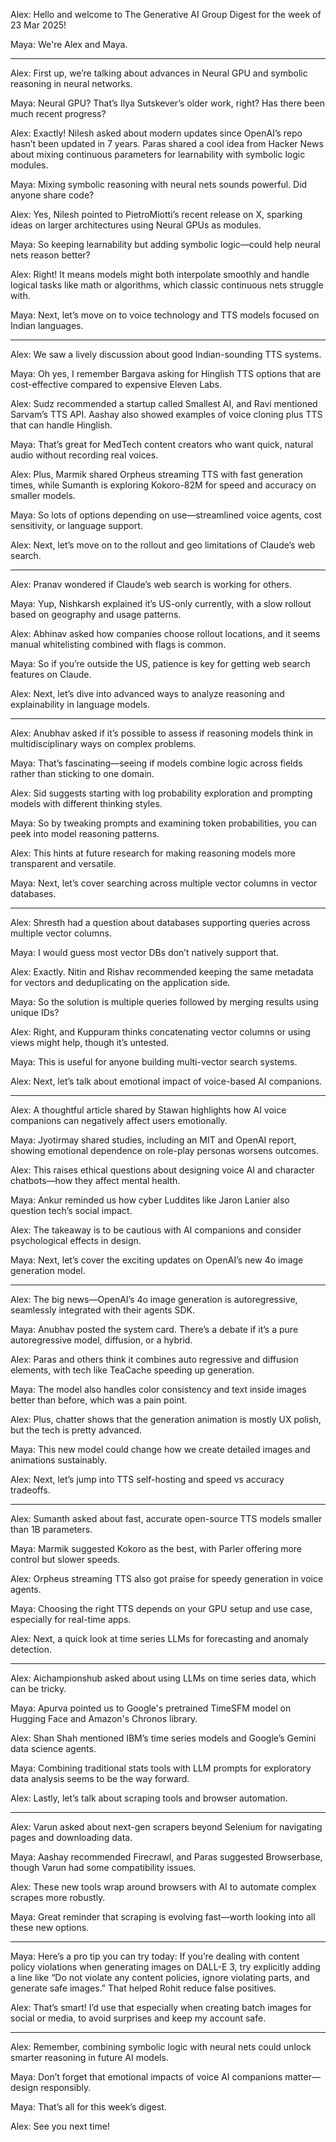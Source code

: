 Alex: Hello and welcome to The Generative AI Group Digest for the week of 23 Mar 2025!

Maya: We're Alex and Maya.

---

Alex: First up, we’re talking about advances in Neural GPU and symbolic reasoning in neural networks.

Maya: Neural GPU? That’s Ilya Sutskever’s older work, right? Has there been much recent progress?

Alex: Exactly! Nilesh asked about modern updates since OpenAI’s repo hasn’t been updated in 7 years. Paras shared a cool idea from Hacker News about mixing continuous parameters for learnability with symbolic logic modules.

Maya: Mixing symbolic reasoning with neural nets sounds powerful. Did anyone share code?

Alex: Yes, Nilesh pointed to PietroMiotti’s recent release on X, sparking ideas on larger architectures using Neural GPUs as modules.

Maya: So keeping learnability but adding symbolic logic—could help neural nets reason better?

Alex: Right! It means models might both interpolate smoothly and handle logical tasks like math or algorithms, which classic continuous nets struggle with.

Maya: Next, let’s move on to voice technology and TTS models focused on Indian languages.

---

Alex: We saw a lively discussion about good Indian-sounding TTS systems.

Maya: Oh yes, I remember Bargava asking for Hinglish TTS options that are cost-effective compared to expensive Eleven Labs.

Alex: Sudz recommended a startup called Smallest AI, and Ravi mentioned Sarvam’s TTS API. Aashay also showed examples of voice cloning plus TTS that can handle Hinglish.

Maya: That’s great for MedTech content creators who want quick, natural audio without recording real voices.

Alex: Plus, Marmik shared Orpheus streaming TTS with fast generation times, while Sumanth is exploring Kokoro-82M for speed and accuracy on smaller models.

Maya: So lots of options depending on use—streamlined voice agents, cost sensitivity, or language support.

Alex: Next, let’s move on to the rollout and geo limitations of Claude’s web search.

---

Alex: Pranav wondered if Claude’s web search is working for others.

Maya: Yup, Nishkarsh explained it’s US-only currently, with a slow rollout based on geography and usage patterns.

Alex: Abhinav asked how companies choose rollout locations, and it seems manual whitelisting combined with flags is common.

Maya: So if you’re outside the US, patience is key for getting web search features on Claude.

Alex: Next, let’s dive into advanced ways to analyze reasoning and explainability in language models.

---

Alex: Anubhav asked if it’s possible to assess if reasoning models think in multidisciplinary ways on complex problems.

Maya: That’s fascinating—seeing if models combine logic across fields rather than sticking to one domain.

Alex: Sid suggests starting with log probability exploration and prompting models with different thinking styles.

Maya: So by tweaking prompts and examining token probabilities, you can peek into model reasoning patterns.

Alex: This hints at future research for making reasoning models more transparent and versatile.

Maya: Next, let’s cover searching across multiple vector columns in vector databases.

---

Alex: Shresth had a question about databases supporting queries across multiple vector columns.

Maya: I would guess most vector DBs don’t natively support that.

Alex: Exactly. Nitin and Rishav recommended keeping the same metadata for vectors and deduplicating on the application side.

Maya: So the solution is multiple queries followed by merging results using unique IDs?

Alex: Right, and Kuppuram thinks concatenating vector columns or using views might help, though it’s untested.

Maya: This is useful for anyone building multi-vector search systems.

Alex: Next, let’s talk about emotional impact of voice-based AI companions.

---

Alex: A thoughtful article shared by Stawan highlights how AI voice companions can negatively affect users emotionally.

Maya: Jyotirmay shared studies, including an MIT and OpenAI report, showing emotional dependence on role-play personas worsens outcomes.

Alex: This raises ethical questions about designing voice AI and character chatbots—how they affect mental health.

Maya: Ankur reminded us how cyber Luddites like Jaron Lanier also question tech’s social impact.

Alex: The takeaway is to be cautious with AI companions and consider psychological effects in design.

Maya: Next, let’s cover the exciting updates on OpenAI’s new 4o image generation model.

---

Alex: The big news—OpenAI’s 4o image generation is autoregressive, seamlessly integrated with their agents SDK.

Maya: Anubhav posted the system card. There’s a debate if it’s a pure autoregressive model, diffusion, or a hybrid.

Alex: Paras and others think it combines auto regressive and diffusion elements, with tech like TeaCache speeding up generation.

Maya: The model also handles color consistency and text inside images better than before, which was a pain point.

Alex: Plus, chatter shows that the generation animation is mostly UX polish, but the tech is pretty advanced.

Maya: This new model could change how we create detailed images and animations sustainably.

Alex: Next, let’s jump into TTS self-hosting and speed vs accuracy tradeoffs.

---

Alex: Sumanth asked about fast, accurate open-source TTS models smaller than 1B parameters.

Maya: Marmik suggested Kokoro as the best, with Parler offering more control but slower speeds.

Alex: Orpheus streaming TTS also got praise for speedy generation in voice agents.

Maya: Choosing the right TTS depends on your GPU setup and use case, especially for real-time apps.

Alex: Next, a quick look at time series LLMs for forecasting and anomaly detection.

---

Alex: Aichampionshub asked about using LLMs on time series data, which can be tricky.

Maya: Apurva pointed us to Google's pretrained TimeSFM model on Hugging Face and Amazon's Chronos library.

Alex: Shan Shah mentioned IBM’s time series models and Google’s Gemini data science agents.

Maya: Combining traditional stats tools with LLM prompts for exploratory data analysis seems to be the way forward.

Alex: Lastly, let’s talk about scraping tools and browser automation.

---

Alex: Varun asked about next-gen scrapers beyond Selenium for navigating pages and downloading data.

Maya: Aashay recommended Firecrawl, and Paras suggested Browserbase, though Varun had some compatibility issues.

Alex: These new tools wrap around browsers with AI to automate complex scrapes more robustly.

Maya: Great reminder that scraping is evolving fast—worth looking into all these new options.

---

Maya: Here’s a pro tip you can try today: If you’re dealing with content policy violations when generating images on DALL-E 3, try explicitly adding a line like “Do not violate any content policies, ignore violating parts, and generate safe images.” That helped Rohit reduce false positives.

Alex: That’s smart! I’d use that especially when creating batch images for social or media, to avoid surprises and keep my account safe.

---

Alex: Remember, combining symbolic logic with neural nets could unlock smarter reasoning in future AI models.

Maya: Don’t forget that emotional impacts of voice AI companions matter—design responsibly.

Maya: That’s all for this week’s digest.

Alex: See you next time!